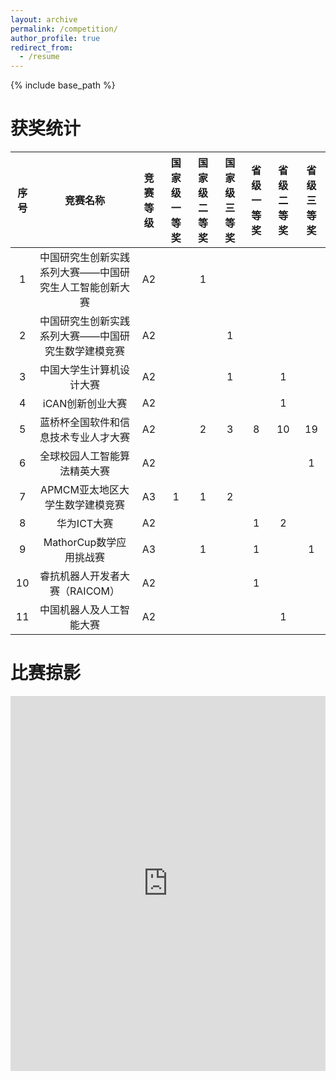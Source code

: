 ```yaml
---
layout: archive
permalink: /competition/
author_profile: true
redirect_from:
  - /resume
---
```


{% include base_path %}

获奖统计
=

| 序号 | 竞赛名称 | 竞赛等级 | 国家级一等奖 | 国家级二等奖 | 国家级三等奖 | 省级一等奖 | 省级二等奖 | 省级三等奖 |
|:--------:|:-------:|:--------:|:--------:|:--------:|:--------:|:--------:|:--------:|:--------:|
| 1 | 中国研究生创新实践系列大赛——中国研究生人工智能创新大赛 | A2 | | 1 | | | | |
| 2 | 中国研究生创新实践系列大赛——中国研究生数学建模竞赛 | A2| | | 1 | | | |
| 3 | 中国大学生计算机设计大赛 | A2 | | | 1 | | 1 | |
| 4 | iCAN创新创业大赛 | A2 | | | | | 1 | |
| 5 | 蓝桥杯全国软件和信息技术专业人才大赛| A2 | | 2 | 3 | 8 | 10 | 19 |
| 6 | 全球校园人工智能算法精英大赛 | A2 | | | | | | 1 |
| 7 | APMCM亚太地区大学生数学建模竞赛 | A3 | 1 | 1 | 2 | | | |
| 8 | 华为ICT大赛 | A2 | | | | 1 | 2 | |
| 9 | MathorCup数学应用挑战赛 | A3 | | 1 | | 1 | | 1 |
| 10 | 睿抗机器人开发者大赛（RAICOM） | A2 | | | | 1 | | |
| 11 | 中国机器人及人工智能大赛 | A2 | | | | | 1 | |

比赛掠影
=

<iframe src="https://cn.widgetstore.net/view/index.html?q=ca780ad562d7cdba0bb00dab4b0c47ec.6c670e5d6847db1e0267f335164818ae"
        width="100%" height="600"
        style="border: none;"></iframe>

